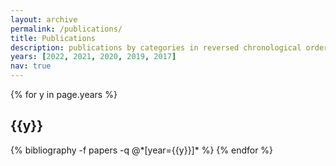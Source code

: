 ```yaml
---
layout: archive
permalink: /publications/
title: Publications
description: publications by categories in reversed chronological order. generated by jekyll-scholar.
years: [2022, 2021, 2020, 2019, 2017]
nav: true
---
```


<div class="publications">

{% for y in page.years %}
  <h2 class="year">{{y}}</h2>
  {% bibliography -f papers -q @*[year={{y}}]* %}
{% endfor %}

</div>
<!-- -- ---
layout: archive
title: "Publications"
permalink: /publications/
author_profile: true
--- -->

<!-- {% if author.googlescholar %}
  You can also find my articles on <u><a href="{{author.googlescholar}}">my Google Scholar profile</a>.</u>
{% endif %}

{% include base_path %}

{% for post in site.publications reversed %}
  {% include archive-single.html %}
{% endfor %}  -->

